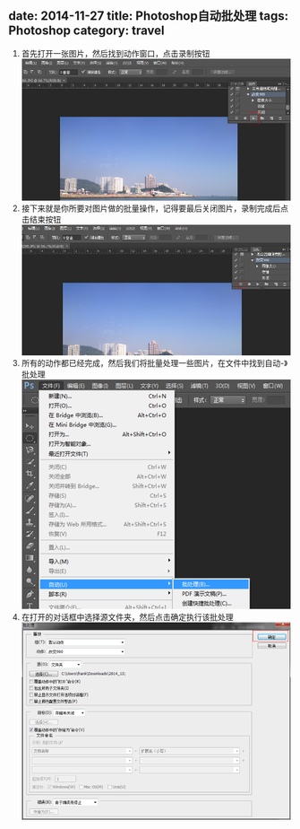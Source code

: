 date: 2014-11-27
title: Photoshop自动批处理
tags: Photoshop
category: travel
---
1. 首先打开一张图片，然后找到动作窗口，点击录制按钮
![](/images/ps/1.png)
2. 接下来就是你所要对图片做的批量操作，记得要最后关闭图片，录制完成后点击结束按钮
![](/images/ps/2.png)
3. 所有的动作都已经完成，然后我们将批量处理一些图片，在文件中找到自动-》批处理
![](/images/ps/3.png)
4. 在打开的对话框中选择源文件夹，然后点击确定执行该批处理
![](/images/ps/4.png)